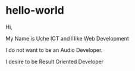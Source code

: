 # hello-world

Hi,

My Name is Uche ICT and I like Web Development

I do not want to be an Audio Developer.

I desire to be Result Oriented Developer
